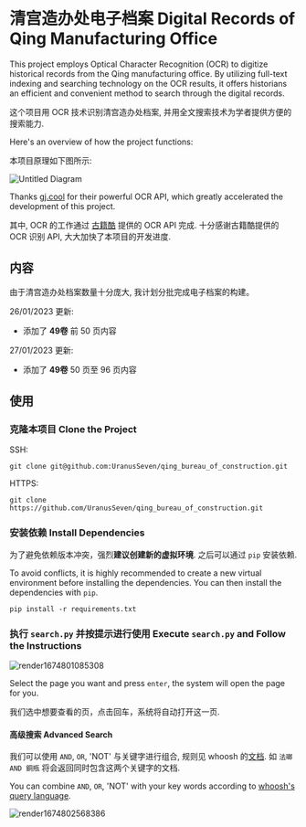 # 清宫造办处电子档案 Digital Records of Qing Manufacturing Office

This project employs Optical Character Recognition (OCR) to digitize historical records from the Qing manufacturing office. By utilizing full-text indexing and searching technology on the OCR results, it offers historians an efficient and convenient method to search through the digital records.

这个项目用 OCR 技术识别清宫造办处档案, 并用全文搜索技术为学者提供方便的搜索能力.

Here's an overview of how the project functions:

本项目原理如下图所示:


![Untitled Diagram](https://user-images.githubusercontent.com/109661872/214812125-2d6d62df-4543-4687-8250-92e0b63d2035.jpg)

Thanks [gj.cool](https://gj.cool/) for their powerful OCR API, which greatly accelerated the development of this project.

其中, OCR 的工作通过 [古籍酷](https://gj.cool/) 提供的 OCR API 完成. 十分感谢古籍酷提供的 OCR 识别 API, 
大大加快了本项目的开发进度.


## 内容
由于清宫造办处档案数量十分庞大, 我计划分批完成电子档案的构建。

26/01/2023 更新:
  - 添加了 **49卷** 前 50 页内容

27/01/2023 更新:
  - 添加了 **49卷** 50 页至 96 页内容

## 使用
### 克隆本项目 Clone the Project
SSH:
```
git clone git@github.com:UranusSeven/qing_bureau_of_construction.git
```

HTTPS:
```
git clone https://github.com/UranusSeven/qing_bureau_of_construction.git
```

### 安装依赖 Install Dependencies

为了避免依赖版本冲突，强烈**建议创建新的虚拟环境**. 之后可以通过 `pip` 安装依赖.

To avoid conflicts, it is highly recommended to create a new virtual environment before installing the dependencies. You can then install the dependencies with `pip`.

```
pip install -r requirements.txt
```

### 执行 `search.py` 并按提示进行使用 Execute `search.py` and Follow the Instructions

![render1674801085308](https://user-images.githubusercontent.com/109661872/215024151-8f2b1753-fc04-47bf-8905-54dc92b0a718.gif)

Select the page you want and press `enter`, the system will open the page for you.

我们选中想要查看的页，点击回车，系统将自动打开这一页.

#### 高级搜索 Advanced Search

我们可以使用 `AND`, `OR`, 'NOT' 与关键字进行组合, 规则见 whoosh 的[文档](https://whoosh.readthedocs.io/en/latest/querylang.html). 如 `法瑯 AND 銅瓶` 将会返回同时包含这两个关键字的文档.

You can combine `AND`, `OR`, 'NOT' with your key words according to [whoosh's query language](https://whoosh.readthedocs.io/en/latest/querylang.html).

![render1674802568386](https://user-images.githubusercontent.com/109661872/215027514-f1d48dce-74b9-4690-8fb2-45353e511580.gif)

